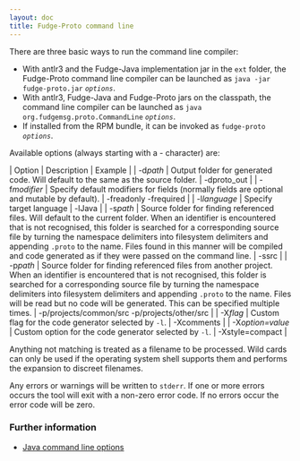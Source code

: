 ```yaml
---
layout: doc
title: Fudge-Proto command line
---
```


There are three basic ways to run the command line compiler:

* With antlr3 and the Fudge-Java implementation jar in the `ext` folder, the Fudge-Proto
command line compiler can be launched as `java -jar fudge-proto.jar` *`options`*.
* With antlr3, Fudge-Java and Fudge-Proto jars on the classpath, the command line compiler
can be launched as `java org.fudgemsg.proto.CommandLine` *`options`*.
* If installed from the RPM bundle, it can be invoked as `fudge-proto` *`options`*.

Available options (always starting with a - character) are:

| Option | Description | Example |
| -d*path* | Output folder for generated code. Will default to the same as the source folder. | -dproto_out |
| -f*modifier* | Specify default modifiers for fields (normally fields are optional and mutable by default). | -freadonly -frequired |
| -l*language* | Specify target language | -lJava |
| -s*path* | Source folder for finding referenced files. Will default to the current folder. When an identifier is encountered that is not recognised, this folder is searched for a corresponding source file by turning the namespace delimiters into filesystem delimiters and appending ``.proto`` to the name. Files found in this manner will be compiled and code generated as if they were passed on the command line. | -ssrc |
| -p*path* | Source folder for finding referenced files from another project. When an identifier is encountered that is not recognised, this folder is searched for a corresponding source file by turning the namespace delimiters into filesystem delimiters and appending ``.proto`` to the name. Files will be read but no code will be generated. This can be specified multiple times. | -p/projects/common/src -p/projects/other/src |
| -X*flag* | Custom flag for the code generator selected by `-l`. | -Xcomments |
| -X*option=value* | Custom option for the code generator selected by `-l`. | -Xstyle=compact |

Anything not matching is treated as a filename to be processed.
Wild cards can only be used if the operating system shell supports them and performs the expansion to discreet filenames.

Any errors or warnings will be written to `stderr`.
If one or more errors occurs the tool will exit with a non-zero error code.
If no errors occur the error code will be zero.

### Further information

* [Java command line options](fudge-proto-java.html)
